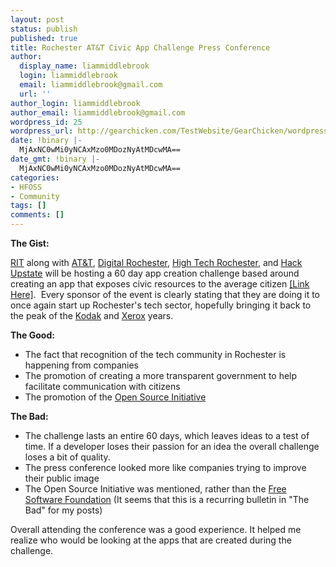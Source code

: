 ```yaml
---
layout: post
status: publish
published: true
title: Rochester AT&T Civic App Challenge Press Conference
author:
  display_name: liammiddlebrook
  login: liammiddlebrook
  email: liammiddlebrook@gmail.com
  url: ''
author_login: liammiddlebrook
author_email: liammiddlebrook@gmail.com
wordpress_id: 25
wordpress_url: http://gearchicken.com/TestWebsite/GearChicken/wordpress/?p=25
date: !binary |-
  MjAxNC0wMi0yNCAxMzo0MDozNyAtMDcwMA==
date_gmt: !binary |-
  MjAxNC0wMi0yNCAxMzo0MDozNyAtMDcwMA==
categories:
- HFOSS
- Community
tags: []
comments: []
---
```

<p><strong>The Gist:</strong></p>
<p><a href="http://rit.edu">RIT</a> along with <a href="http://att.com">AT&amp;T</a>, <a href="http://digitalrochester.com">Digital Rochester</a>, <a href="http://htr.org">High Tech Rochester</a>, and <a href="http://hackupstate.com">Hack Upstate</a> will be hosting a 60 day app creation challenge based around creating an app that exposes civic resources to the average citizen <a href="http://attroc.hackupstate.com">[Link Here]</a>.  Every sponsor of the event is clearly stating that they are doing it to once again start up Rochester's tech sector, hopefully bringing it back to the peak of the <a href="http://kodak.com">Kodak</a> and <a href="http://xerox.com">Xerox</a> years.</p>
<p><strong>The Good:</strong></p>
<ul>
<li>The fact that recognition of the tech community in Rochester is happening from companies</li>
<li>The promotion of creating a more transparent government to help facilitate communication with citizens</li>
<li>The promotion of the <a href="http://opensource.org">Open Source Initiative</a></li>
</ul>
<p><strong>The Bad:</strong></p>
<ul>
<li>The challenge lasts an entire 60 days, which leaves ideas to a test of time. If a developer loses their passion for an idea the overall challenge loses a bit of quality.</li>
<li>The press conference looked more like companies trying to improve their public image</li>
<li>The Open Source Initiative was mentioned, rather than the <a href="http://fsf.org">Free Software Foundation</a> (It seems that this is a recurring bulletin in "The Bad" for my posts)</li>
</ul>
<p>Overall attending the conference was a good experience. It helped me realize who would be looking at the apps that are created during the challenge.</p>
<p>&nbsp;</p>
